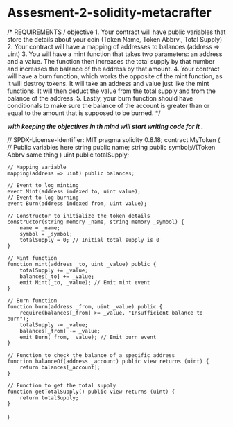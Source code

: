 # Assesment-2-solidity-metacrafter

/*
       REQUIREMENTS / objective 
    1. Your contract will have public variables that store the details about your coin (Token Name, Token Abbrv., Total Supply)
    2. Your contract will have a mapping of addresses to balances (address => uint)
    3. You will have a mint function that takes two parameters: an address and a value. 
       The function then increases the total supply by that number and increases the balance 
       of the address by that amount.
    4. Your contract will have a burn function, which works the opposite of the mint function, as it will destroy tokens. 
       It will take an address and value just like the mint functions. It will then deduct the value from the total supply 
       and from the balance of the address.
    5. Lastly, your burn function should have conditionals to make sure the balance of the account is greater than or equal 
       to the amount that is supposed to be burned.
*/

***with keeping the objectives in th mind will start writing code for it .***

// SPDX-License-Identifier: MIT
pragma solidity 0.8.18;
contract MyToken {
    // Public variables here
    string public name;
    string public symbol;//(Token Abbrv same thing )
    uint public totalSupply;

    // Mapping variable 
    mapping(address => uint) public balances;

    // Event to log minting 
    event Mint(address indexed to, uint value);
    // Event to log burning 
    event Burn(address indexed from, uint value);

    // Constructor to initialize the token details
    constructor(string memory _name, string memory _symbol) {
        name = _name;
        symbol = _symbol;
        totalSupply = 0; // Initial total supply is 0
    }

    // Mint function
    function mint(address _to, uint _value) public {
        totalSupply += _value;
        balances[_to] += _value;
        emit Mint(_to, _value); // Emit mint event
    }

    // Burn function
    function burn(address _from, uint _value) public {
        require(balances[_from] >= _value, "Insufficient balance to burn");
        totalSupply -= _value;
        balances[_from] -= _value;
        emit Burn(_from, _value); // Emit burn event
    }

    // Function to check the balance of a specific address
    function balanceOf(address _account) public view returns (uint) {
        return balances[_account];
    }

    // Function to get the total supply
    function getTotalSupply() public view returns (uint) {
        return totalSupply;
    }
}
